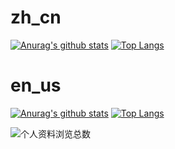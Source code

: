 # zh_cn 
[![Anurag's github stats](https://github-readme-stats.vercel.app/api?username=beanflame&locale=cn&show_icons=true&count_private=true&theme=react&hide_border=true&bg_color=011C32)](https://github.com/beanflame/)
[![Top Langs](https://github-readme-stats.vercel.app/api/top-langs/?username=beanflame&locale=cn&langs_count=8&layout=compact&theme=react&hide_border=true&bg_color=011C32&hide=html,css)](https://github.com/beanflame/)

# en_us
[![Anurag's github stats](https://github-readme-stats.vercel.app/api?username=beanflame&show_icons=true&count_private=true&theme=react&hide_border=true&bg_color=011C32)](https://github.com/beanflame/)
[![Top Langs](https://github-readme-stats.vercel.app/api/top-langs/?username=beanflame&langs_count=8&layout=compact&theme=react&hide_border=true&bg_color=011C32&hide=html,css)](https://github.com/beanflame/)


![个人资料浏览总数](https://profile-counter.glitch.me/beanflame/count.svg)

